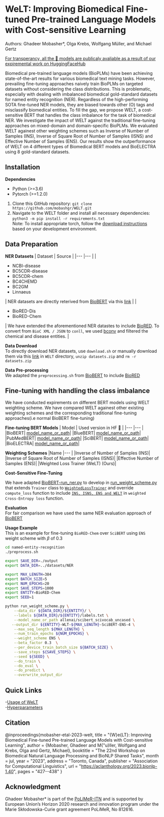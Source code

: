 # WeLT: Improving Biomedical Fine-tuned Pre-trained Language Models with Cost-sensitive Learning
Authors: Ghadeer Mobasher*, Olga Krebs, Wolfgang Müller, and Michael Gertz 

[For transperancy, all the :hugs: models are publicaly avaliable as a result of our expiremental work on HuggingFaceHub](https://huggingface.co/mobashgr)

Biomedical pre-trained language models (BioPLMs) have been achieving state-of-the-art results for various biomedical text mining tasks. However, prevailing fine-tuning approaches naively train BioPLMs on targeted datasets without considering the class distributions. This is problematic, especially with dealing with imbalanced biomedical gold-standard datasets for named entity recognition (NER). Regardless of the high-performing SOTA fine-tuned NER models, they are biased towards other (O) tags and misclassify biomedical entities. To fill the gap, we propose WELT, a cost-sensitive BERT that handles the class imbalance for the task of biomedical NER. We investigate the impact of WELT against the traditional fine-tuning approaches on mixed-domain and domain-specific BioPLMs. We evaluated WELT againest other weighting schemes such as Inverse of Number of Samples (INS), Inverse of Square Root of Number of Samples (ISNS) and Effective Number of Samples (ENS). Our results show the outperformance of WELT on 4 different types of Biomedical BERT models and BioELECTRA using 8 gold-standard datasets.

## Installation 
**Dependencies**
-	Python (>=3.6)
-	Pytorch (>=1.2.0) 
1.	Clone this GitHub repository: `git clone https://github.com/mobashgr/WELT.git`
2.	Navigate to the WELT folder and install all necessary dependencies: `python3 -m pip install -r requirements.txt` \
Note: To install appropriate torch, follow the [download instructions](https://pytorch.org/) based on your development environment.
## Data Preparation
**NER Datasets**
| Dataset 	| Source 	|
|---	|---	|
| <ul><li>NCBI-disease</li> <li>BC5CDR-disease</li>  <li>BC5CDR-chem</li>  <li>BC4CHEMD</li> <li>BC2GM</li> <li>Linnaeus</li></ul> 	| NER datasets are directly reterived from [BioBERT](https://github.com/dmis-lab/biobert) via this [link](https://drive.google.com/file/d/1cGqvAm9IZ_86C4Mj7Zf-w9CFilYVDl8j/view) 	|
| <ul><li>BioRED-Dis</li>  <li>BioRED-Chem</li></ul> 	| We have extended the aforementioned NER datastes to include [BioRED](https://ftp.ncbi.nlm.nih.gov/pub/lu/BioRED/). To convert from  `BioC XML / JSON` to `conll`, we used [bconv](https://github.com/lfurrer/bconv) and filtered the chemical and disease entities. 	|

**Data Download** \
To directly download NER datasets, use `download.sh` or manually download them via this [link](https://drive.google.com/file/d/1nHH3UYpQImQhBTei5HiTcAAFBvsfaBw0/view) in `WELT` directory, `unzip datasets.zip` and `rm -r datasets.zip`

**Data Pre-processing** \
We adapted the `preprocessing.sh` from [BioBERT](https://github.com/dmis-lab/biobert) to include [BioRED](https://ftp.ncbi.nlm.nih.gov/pub/lu/BioRED/)

## Fine-tuning with handling the class imbalance
We have conducted expirements on different BERT models using WELT weighting scheme. We have compared WELT againest other existing weighting schemes and the corresponding traditional fine-tuning approaches(i.e normal BioBERT fine-tuning)

**Fine-tuning BERT Models**
| Model 	| Used version in HF :hugs: |
|---	|---	|
|BioBERT| [model_name_or_path](https://huggingface.co/dmis-lab/biobert-v1.1)|
|BlueBERT| [model_name_or_path](https://huggingface.co/bionlp/bluebert_pubmed_uncased_L-12_H-768_A-12)|
|PubMedBERT| [model_name_or_path](https://huggingface.co/microsoft/BiomedNLP-PubMedBERT-base-uncased-abstract)|
|SciBERT| [model_name_or_path](https://huggingface.co/allenai/scibert_scivocab_uncased)|
|BioELECTRA| [model_name_or_path](https://huggingface.co/kamalkraj/bioelectra-base-discriminator-pubmed)|

**Weighting Schemes** 
|Name 
|---	|
|Inverse of Number of Samples (INS)|
|Inverse of Square Root of Number of Samples (ISNS)|
|Effective Number of Samples (ENS)|
|Weighted Loss Trainer (WeLT) (Ours)|

**Cost-Sensitive Fine-Tuning**

We have adapted [BioBERT-run_ner.py](https://github.com/dmis-lab/biobert-pytorch/blob/master/named-entity-recognition/run_ner.py) to develop in [run_weight_scheme.py](https://github.com/mobashgr/WeLT/blob/main/named-entity-recognition/run_weight_scheme.py) that extends `Trainer` class to [`WeightedLossTrainer`](https://github.com/mobashgr/WeLT/blob/b1118057a0314ceeb3aa198a0fbf57e610fb9795/named-entity-recognition/run_weight_scheme.py#L93-L102) and override `compute_loss` function to include [`INS, ISNS, ENS and WELT`](https://github.com/mobashgr/WeLT/blob/b1118057a0314ceeb3aa198a0fbf57e610fb9795/named-entity-recognition/run_weight_scheme.py#L130-L167) in `weighted Cross-Entropy loss` function.

**Evaluation** \
For fair comparison we have used the same NER evaluation approach of [BioBERT](https://github.com/dmis-lab/biobert)

**Usage Example** \
This is an example for fine-tuning `BioRED-Chem` over `SciBERT` using `ENS` weight scheme with $\beta$ of 0.3
```bash
cd named-entity-recognition
./preprocess.sh

export SAVE_DIR=./output
export DATA_DIR=../datasets/NER

export MAX_LENGTH=384
export BATCH_SIZE=5
export NUM_EPOCHS=20
export SAVE_STEPS=1000
export ENTITY=BioRED-Chem
export SEED=1

python run_weight_scheme.py \
    --data_dir ${DATA_DIR}/${ENTITY}/ \
    --labels ${DATA_DIR}/${ENTITY}/labels.txt \
    --model_name_or_path allenai/scibert_scivocab_uncased \
   --output_dir ${ENTITY}-WLT-${MAX_LENGTH}-SciBERT-ENS-4 \
    --max_seq_length ${MAX_LENGTH} \
    --num_train_epochs ${NUM_EPOCHS} \
    --weight_scheme ENS \
    --beta_factor 0.3  \
    --per_device_train_batch_size ${BATCH_SIZE} \
    --save_steps ${SAVE_STEPS} \
    --seed ${SEED} \
    --do_train \
    --do_eval \
    --do_predict \
    --overwrite_output_dir
  ```
## Quick Links  
  -[Usage of WeLT](https://github.com/mobashgr/WeLT/tree/main/named-entity-recognition#welt-usage-example)\
  -[Hyperparameters](https://github.com/mobashgr/WeLT/tree/main/named-entity-recognition#welt-usage-example)

 ## Citation
 @inproceedings{mobasher-etal-2023-welt,
    title = "{W}e{LT}: Improving Biomedical Fine-tuned Pre-trained Language Models with Cost-sensitive Learning",
    author = {Mobasher, Ghadeer  and
      M{\"u}ller, Wolfgang  and
      Krebs, Olga  and
      Gertz, Michael},
    booktitle = "The 22nd Workshop on Biomedical Natural Language Processing and BioNLP Shared Tasks",
    month = jul,
    year = "2023",
    address = "Toronto, Canada",
    publisher = "Association for Computational Linguistics",
    url = "https://aclanthology.org/2023.bionlp-1.40",
    pages = "427--438"
}

## Acknowledgment
Ghadeer Mobasher* is part of the [PoLiMeR-ITN](http://polimer-itn.eu/) and is supported by European Union’s Horizon 2020 research and innovation program under the Marie Skłodowska-Curie grant agreement PoLiMeR, No 812616.
